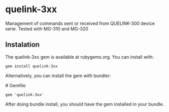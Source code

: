 # quelink-3xx
Management of commands sent or received from QUELINK-300 device serie. Tested with MG-310 and MG-320

## Instalation

The quelink-3xx gem is available at rubygems.org. You can install with:

`gem install quelink-3xx`

Alternatively, you can install the gem with bundler:

\# Gemfile

`gem 'quelink-3xx'`

After doing bundle install, you should have the gem installed in your bundle.

